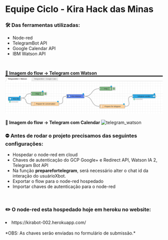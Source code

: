 # Equipe Ciclo - Kira Hack das Minas

### 🛠 Das ferramentas utilizadas:
<ul>
  <li>Node-red</li>
  <li>TelegramBot API</li>
  <li>Google Calendar API</li>
  <li>IBM Watson API</li>
  </ul>
<br>

**:paperclip: Imagem do flow -> Telegram com Watson**
![telegram_google_calendar](https://github.com/moniqueazv13/equipe_ciclo_kira/blob/7a879f2d111b2c924c8cd91620e49d8506c09010/telegram_watson.png)
<br>
<br>
**:paperclip: Imagem do flow -> Telegram com Calendar**
![telegram_watson](https://user-images.githubusercontent.com/67206555/177041675-cd69b16f-d97e-4fe4-98b2-2c8464f6d4a3.png)
<br>

### :no_entry: Antes de rodar o projeto precisamos das seguintes configurações:
<ul>
  <li>Hospedar o node-red em cloud</li>
  <li>Chaves de autenticação do GCP Google+ e Redirect API, Watson IA 2, Telegram Bot API</li>
  <li>Na função <b>preparefortelegram</b>, será necessário alter o chat id  da interação do usuárioXbot.</li>
  <li>Exportar o flow para o node-red hospedado</li>
   <li>Importar chaves de autenticação para o node-red</li>
</ul>
<br>

### :pencil2: O node-red esta hospedado hoje em heroku no website:
<li> https://kirabot-002.herokuapp.com/ </li>
<br>*OBS: As chaves serão enviadas no formulário de submissão.*

